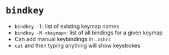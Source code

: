 # `bindkey`

* `bindkey -l`: list of existing keymap names
* `bindkey -M <keymap>`: list of all bindings for a given keymap
* Can add manual keybindings in `.zshrc`
* `cat` and then typing anything will show keystrokes
